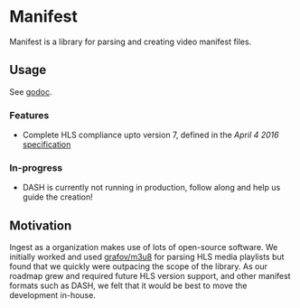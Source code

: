 # Manifest

Manifest is a library for parsing and creating video manifest files.

## Usage

See [godoc](https://godoc.org/github.com/ingest/manifest).

### Features

* Complete HLS compliance upto version 7, defined in the _April 4 2016_ [specification](https://tools.ietf.org/html/draft-pantos-http-live-streaming-19)

### In-progress

* DASH is currently not running in production, follow along and help us guide the creation!

## Motivation

Ingest as a organization makes use of lots of open-source software. We initially worked and used [grafov/m3u8](https://github.com/grafov/m3u8) for parsing HLS media playlists but found that we quickly were outpacing the scope of the library. As our roadmap grew and required future HLS version support, and other manifest formats such as DASH, we felt that it would be best to move the development in-house.